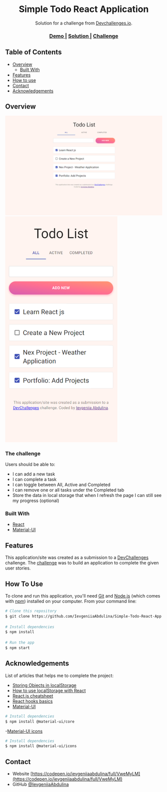 
<h1 align="center">Simple Todo React Application</h1>

<div align="center">
   Solution for a challenge from  <a href="http://devchallenges.io" target="_blank">Devchallenges.io</a>.
</div>

<div align="center">
  <h3>
    <a href="https://{your-demo-link.your-domain}">
      Demo
    </a>
    <span> | </span>
    <a href="https://{your-url-to-the-solution}">
      Solution
    </a>
    <span> | </span>
    <a href="https://devchallenges.io/challenges/hH6PbOHBdPm6otzw2De5">
      Challenge
    </a>
  </h3>
</div>

<!-- TABLE OF CONTENTS -->

## Table of Contents

- [Overview](#overview)
  - [Built With](#built-with)
- [Features](#features)
- [How to use](#how-to-use)
- [Contact](#contact)
- [Acknowledgements](#acknowledgements)

<!-- OVERVIEW -->

## Overview

<img src="/src/img/desktop-screenshot.png" width="600">
<img src="/src/img/mobile-screenshot.png" width="360">

### The challenge

Users should be able to: 

- I can add a new task
- I can complete a task
- I can toggle between All, Active and Completed
- I can remove one or all tasks under the Completed tab
- Store the data in local storage that when I refresh the page I can still see my progress (optional)

### Built With

- [React](https://reactjs.org/)
- [Material-UI](https://www.npmjs.com/package/@material-ui/core)

## Features

<!-- List the features of your application or follow the template. Don't share the figma file here :) -->

This application/site was created as a submission to a [DevChallenges](https://devchallenges.io/challenges) challenge. The [challenge](https://devchallenges.io/challenges/hH6PbOHBdPm6otzw2De5) was to build an application to complete the given user stories.

## How To Use

To clone and run this application, you'll need [Git](https://git-scm.com) and [Node.js](https://nodejs.org/en/download/) (which comes with [npm](http://npmjs.com)) installed on your computer. From your command line:

```bash
# Clone this repository
$ git clone https://github.com/IevgeniiaAbdulina/Simple-Todo-React-App.git

# Install dependencies
$ npm install

# Run the app
$ npm start
```

## Acknowledgements

List of articles that helps me to complete the project:

- [Storing Objects in localStorage](https://stackoverflow.com/questions/2010892/storing-objects-in-html5-localstorage)
- [How to use localStorage with React](https://programmingwithmosh.com/react/localstorage-react/)
- [React.js cheatsheet](https://devhints.io/react)
- [React hooks basics](https://cheatsheet-maker.herokuapp.com/sheet/6066e385b180158f62e8598b)
- [Material-UI](https://material-ui.com/getting-started/installation/#npm)

```bash
# Install dependencies
$ npm install @material-ui/core
```

-[Material-UI icons](https://material-ui.com/getting-started/installation/#svg-icons)

```bash
# Install dependencies
$ npm install @material-ui/icons
```

## Contact

- Website [https://codepen.io/ievgeniiaabdulina/full/VweMyLM](https://codepen.io/ievgeniiaabdulina/full/VweMyLM)
- GitHub [@IevgeniiaAbdulina](https://github.com/IevgeniiaAbdulina)